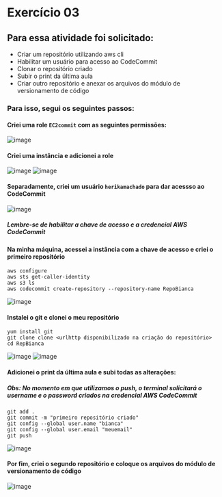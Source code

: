 # Exercício 03
## Para essa atividade foi solicitado:
- Criar um repositório utilizando aws cli
-  Habilitar um usuário para acesso ao CodeCommit
- Clonar o repositório criado
- Subir o print da última aula
- Criar outro repositório e anexar os arquivos do módulo de versionamento de código
### Para isso, segui os seguintes passos:
#### Criei uma role `EC2commit` com as seguintes permissões:
![image](https://github.com/BiancaMalta/Amazon-Web-Services/assets/92928037/fafdcdd6-a634-47cb-9b5a-7e0bd72a399b)
#### Criei uma instância e adicionei a role
![image](https://github.com/BiancaMalta/Amazon-Web-Services/assets/92928037/4d76d9d5-ffc4-4460-a882-fb7ad910daed)
![image](https://github.com/BiancaMalta/Amazon-Web-Services/assets/92928037/eb5bc34f-e156-4ce1-b275-d7e5f72f1096)
#### Separadamente, criei um usuário `herikamachado` para dar acessso ao CodeCommit
![image](https://github.com/BiancaMalta/Amazon-Web-Services/assets/92928037/b45b3aed-2d8f-4a1d-a831-8c15836fbc6c)
##### Lembre-se de habilitar a chave de acesso e a credencial AWS CodeCommit
#### Na minha máquina, acessei a instância com a chave de acesso e criei o primeiro repositório
```
aws configure
aws sts get-caller-identity
aws s3 ls
aws codecommit create-repository --repository-name RepoBianca
```
![image](https://github.com/BiancaMalta/Amazon-Web-Services/assets/92928037/92246a15-7de2-453a-86ff-bd4d56af7478)

####  Instalei o git e clonei o meu repositório
```
yum install git
git clone clone <urlhttp disponibilizado na criação do repositório>
cd RepBianca
```
![image](https://github.com/BiancaMalta/Amazon-Web-Services/assets/92928037/0ea8a1e0-e35a-4330-81b6-e963f1b74245)
![image](https://github.com/BiancaMalta/Amazon-Web-Services/assets/92928037/1ed58149-2465-47d3-9cb9-4a6a079a5058)

#### Adicionei o print da última aula e subi todas as alterações:
##### Obs: No momento em que utilizamos o push, o terminal solicitará o username e o password criados na credencial AWS CodeCommit

```
git add .
git commit -m "primeiro repositório criado"
git config --global user.name "bianca"
git config --global user.email "meuemail"
git push
```
![image](https://github.com/BiancaMalta/Amazon-Web-Services/assets/92928037/d1b6f95e-1bd4-4f9d-a612-5bb458ff00e8)
####  Por fim, criei o segundo repositório e coloque os arquivos do módulo de versionamento de código

![image](https://github.com/BiancaMalta/Amazon-Web-Services/assets/92928037/ce77ea8e-6e48-487c-8d6d-a03a1bb904ef)



